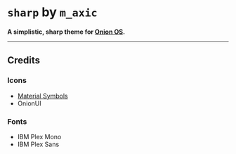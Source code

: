# `sharp` by `m_axic`

**A simplistic, sharp theme for [Onion OS](https://github.com/OnionUI/Onion).**

---

## Credits

### Icons

- [Material Symbols](https://fonts.google.com/icons?icon.style=Sharp)
- OnionUI

### Fonts

- IBM Plex Mono
- IBM Plex Sans
